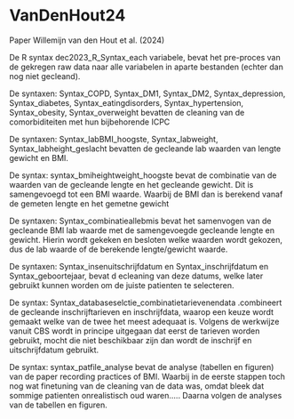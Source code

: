 # VanDenHout24
Paper Willemijn van den Hout et al. (2024)

De R syntax  dec2023_R_Syntax_each variabele, bevat het pre-proces van de gekregen raw data naar alle variabelen in aparte bestanden (echter dan nog niet gecleand). 

De syntaxen: Syntax_COPD, Syntax_DM1, Syntax_DM2, Syntax_depression, Syntax_diabetes, Syntax_eatingdisorders, Syntax_hypertension, Syntax_obesity, Syntax_overweight bevatten de cleaning van de comorbiditeiten met hun bijbehorende ICPC

De syntaxen: Syntax_labBMI_hoogste, Syntax_labweight, Syntax_labheight_geslacht bevatten de gecleande lab waarden van lengte gewicht en BMI.

De syntax: syntax_bmiheightweight_hoogste bevat de combinatie van de waarden van de gecleande lengte en het gecleande gewicht. Dit is samengevoegd tot een BMI waarde. Waarbij de BMI dan is berekend vanaf de gemeten lengte en het gemetne gewicht

De syntaxen: Syntax_combinatieallebmis bevat het samenvogen van de gecleande BMI lab waarde met de samengevoegde gecleande lengte en gewicht. Hierin wordt gekeken en besloten welke waarden wordt gekozen, dus de lab waarde of de berekende lengte/gewicht waarde.

De syntaxen: Syntax_insenuitschrijfdatum en Syntax_inschrijfdatum en Syntax_geboortejaar, bevat d ecleaning van deze datums, welke later gebruikt kunnen worden om de juiste patienten te selecteren.

De syntax: Syntax_databaseselctie_combinatietarievenendata .combineert de gecleande inschrijftarieven en inschrijfdata, waarop een keuze wordt gemaakt welke van de twee het meest adequaat is. Volgens de werkwijze vanuit CBS wordt in principe uitgegaan dat eerst de tarieven worden gebruikt, mocht die niet beschikbaar zijn dan wordt de inschrijf en uitschrijfdatum gebruikt.

De syntax: syntax_patfile_analyse bevat de analyse (tabellen en figuren) van de paper recording practices of BMI. Waarbij in de eerste stappen toch nog wat finetuning van de cleaning van de data was, omdat bleek dat sommige patienten onrealistisch oud waren..... Daarna volgen de analyses van de tabellen en figuren.


